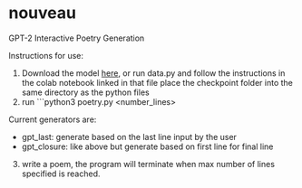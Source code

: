 # nouveau
GPT-2 Interactive Poetry Generation

Instructions for use:
1. Download the model [here](https://drive.google.com/file/d/1hSy6FwgtigeT133JV6vpZCFGzBX5VEBr/view?usp=drive_link), or run data.py and follow the instructions in the colab notebook linked in that file
place the checkpoint folder into the same directory as the python files
2. run ```python3 poetry.py <number_lines> <generator>

Current generators are:
- gpt_last: generate based on the last line input by the user
- gpt_closure: like above but generate based on first line for final line


3. write a poem, the program will terminate when max number of lines specified is reached.
   
